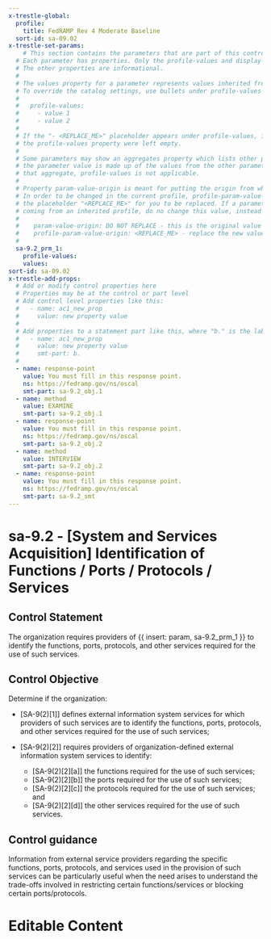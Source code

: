 ```yaml
---
x-trestle-global:
  profile:
    title: FedRAMP Rev 4 Moderate Baseline
  sort-id: sa-09.02
x-trestle-set-params:
    # This section contains the parameters that are part of this control.
  # Each parameter has properties. Only the profile-values and display-name properties are editable.
  # The other properties are informational.
  #
  # The values property for a parameter represents values inherited from the OSCAL catalog.
  # To override the catalog settings, use bullets under profile-values as shown below:
  #
  #   profile-values:
  #     - value 1
  #     - value 2
  #
  # If the "- <REPLACE_ME>" placeholder appears under profile-values, it is the same as if
  # the profile-values property were left empty.
  #
  # Some parameters may show an aggregates property which lists other parameters. This means
  # the parameter value is made up of the values from the other parameters. For parameters
  # that aggregate, profile-values is not applicable.
  #
  # Property param-value-origin is meant for putting the origin from where that parameter comes from.
  # In order to be changed in the current profile, profile-param-value-origin property will be displayed with
  # the placeholder "<REPLACE_ME>" for you to be replaced. If a parameter already has a param-value-origin
  # coming from an inherited profile, do no change this value, instead use profile-param-value-origin as follows:
  #
  #    param-value-origin: DO NOT REPLACE - this is the original value
  #    profile-param-value-origin: <REPLACE_ME> - replace the new value required HERE
  #
  sa-9.2_prm_1:
    profile-values:
    values:
sort-id: sa-09.02
x-trestle-add-props:
  # Add or modify control properties here
  # Properties may be at the control or part level
  # Add control level properties like this:
  #   - name: ac1_new_prop
  #     value: new property value
  #
  # Add properties to a statement part like this, where "b." is the label of the target statement part
  #   - name: ac1_new_prop
  #     value: new property value
  #     smt-part: b.
  #
  - name: response-point
    value: You must fill in this response point.
    ns: https://fedramp.gov/ns/oscal
    smt-part: sa-9.2_obj.1
  - name: method
    value: EXAMINE
    smt-part: sa-9.2_obj.1
  - name: response-point
    value: You must fill in this response point.
    ns: https://fedramp.gov/ns/oscal
    smt-part: sa-9.2_obj.2
  - name: method
    value: INTERVIEW
    smt-part: sa-9.2_obj.2
  - name: response-point
    value: You must fill in this response point.
    ns: https://fedramp.gov/ns/oscal
    smt-part: sa-9.2_smt
---
```


# sa-9.2 - \[System and Services Acquisition\] Identification of Functions / Ports / Protocols / Services

## Control Statement

The organization requires providers of {{ insert: param, sa-9.2_prm_1 }} to identify the functions, ports, protocols, and other services required for the use of such services.

## Control Objective

Determine if the organization:

- \[SA-9(2)[1]\] defines external information system services for which providers of such services are to identify the functions, ports, protocols, and other services required for the use of such services;

- \[SA-9(2)[2]\] requires providers of organization-defined external information system services to identify:

  - \[SA-9(2)[2][a]\] the functions required for the use of such services;
  - \[SA-9(2)[2][b]\] the ports required for the use of such services;
  - \[SA-9(2)[2][c]\] the protocols required for the use of such services; and
  - \[SA-9(2)[2][d]\] the other services required for the use of such services.

## Control guidance

Information from external service providers regarding the specific functions, ports, protocols, and services used in the provision of such services can be particularly useful when the need arises to understand the trade-offs involved in restricting certain functions/services or blocking certain ports/protocols.

# Editable Content

<!-- Make additions and edits below -->
<!-- The above represents the contents of the control as received by the profile, prior to additions. -->
<!-- If the profile makes additions to the control, they will appear below. -->
<!-- The above markdown may not be edited but you may edit the content below, and/or introduce new additions to be made by the profile. -->
<!-- If there is a yaml header at the top, parameter values may be edited. Use --set-parameters to incorporate the changes during assembly. -->
<!-- The content here will then replace what is in the profile for this control, after running profile-assemble. -->
<!-- The added parts in the profile for this control are below.  You may edit them and/or add new ones. -->
<!-- Each addition must have a heading either of the form ## Control my_addition_name -->
<!-- or ## Part a. (where the a. refers to one of the control statement labels.) -->
<!-- "## Control" parts are new parts added after the statement part. -->
<!-- "## Part" parts are new parts added into the top-level statement part with that label. -->
<!-- Subparts may be added with nested hash levels of the form ### My Subpart Name -->
<!-- underneath the parent ## Control or ## Part being added -->
<!-- See https://oscal-compass.github.io/compliance-trestle/tutorials/ssp_profile_catalog_authoring/ssp_profile_catalog_authoring for guidance. -->
